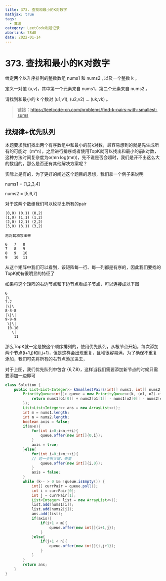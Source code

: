 ```yaml
---
title: 373. 查找和最小的K对数字
mathjax: true
tags:
  - 算法
category: LeetCode刷题记录
abbrlink: 78d8
date: 2022-01-14
---
```

# 373. 查找和最小的K对数字

给定两个以升序排列的整数数组 nums1 和 nums2 , 以及一个整数 k 。

定义一对值 (u,v)，其中第一个元素来自 nums1，第二个元素来自 nums2 。

请找到和最小的 k 个数对 (u1,v1),  (u2,v2)  ...  (uk,vk) 。

> 链接：https://leetcode-cn.com/problems/find-k-pairs-with-smallest-sums

<!-- more -->

## 找规律+优先队列

本题要求我们找出两个有序数组中和最小的前k对数，最容易想到的就是先生成所有的可能对（m*n），之后进行排序或者使用TopK就可以找出和最小的前k对数，这种方法时间复杂度为o(mn log(mn))，先不说是否会超时，我们是开不出这么大的数组的，那么是否还有其他解决方案呢？

实际上是有的，为了更好的阐述这个题目的思想，我们拿一个例子来说明

nums1 = [1,2,3,4]

nums2 = [5,6,7]

对于这两个数组我们可以枚举出所有的pair

```
(0,0) (0,1) (0,2)
(1,0) (1,1) (1,2)
(2,0) (2,1) (2,2)
(3,0) (3,1) (3,2)

再将其和写出来

6	7	8
7	8	9
8	9	10
9	10	11
```

从这个矩阵中我们可以看到，该矩阵每一行、每一列都是有序的，因此我们要找的TopK就有很明显的特征了

如果将这个矩阵的右边节点和下边节点看成子节点，可以连接成以下图

```
6
|\
7-7
|\|\
8-8-8
|\|\|
9-9-9
 \|\|
 10-10 
   \|
    11
```

那么TopK就一定是按这个顺序排列的，使用优先队列，从根节点开始，每次添加两个节点(i+1,j)和(i,j+1)，但是这样会出现重复，且堆很容易满，为了确保不重复添加，我们可先将所有的右节点添加进去，

对于上图，我们优先队列中包含 {6,7,8}，这样当我们需要添加新节点的时候只需要添加一边即可

```java
class Solution {
    public List<List<Integer>> kSmallestPairs(int[] nums1, int[] nums2, int k) {
        PriorityQueue<int[]> queue = new PriorityQueue<>(k, (o1, o2)->{
            return nums1[o1[0]] + nums2[o1[1]] - nums1[o2[0]] - nums2[o2[1]];
        });
        List<List<Integer>> ans = new ArrayList<>();
        int m = nums1.length;
        int n = nums2.length;
        boolean axis = false;
        if(m>n){
            for(int i=0;i<n;++i){
                queue.offer(new int[]{0,i});
            }
            axis = true;
        }else{
            for(int i=0;i<m;++i){
            // 这一步很关键，去重
                queue.offer(new int[]{i,0});
            }
            axis = false;
        }
        while (k-- > 0 && !queue.isEmpty()) {
            int[] currPair = queue.poll();
            int i = currPair[0];
            int j = currPair[1];
            List<Integer> list = new ArrayList<>();
            list.add(nums1[i]);
            list.add(nums2[j]);
            ans.add(list);
            if(axis){
                if(i+1 < m){
                    queue.offer(new int[]{i+1,j});
                }
            }else{
                if(j+1 < n){
                    queue.offer(new int[]{i,j+1});
                }
            }
        }
        return ans;
    }
}
```



